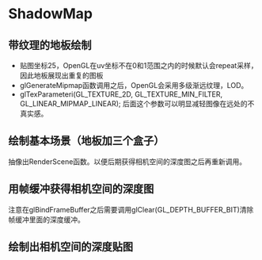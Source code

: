 # ShadowMap

## 带纹理的地板绘制

* 贴图坐标25，OpenGL在uv坐标不在0和1范围之内的时候默认会repeat采样，因此地板展现出重复的图板
* glGenerateMipmap函数调用之后，OpenGL会采用多级渐远纹理，LOD。
* glTexParameteri(GL_TEXTURE_2D, GL_TEXTURE_MIN_FILTER, GL_LINEAR_MIPMAP_LINEAR); 后面这个参数可以明显减轻图像在远处的不真实感。



## 绘制基本场景（地板加三个盒子）

抽像出RenderScene函数。以便后期获得相机空间的深度图之后再重新调用。

## 用帧缓冲获得相机空间的深度图

注意在glBindFrameBuffer之后需要调用glClear(GL_DEPTH_BUFFER_BIT)清除帧缓冲里面的深度缓冲。



## 绘制出相机空间的深度贴图

